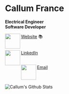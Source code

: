 # Callum France

__Electrical Engineer__<br/>
__Software Developer__<br/>

<img align="left" height="50" width="50" src="https://img.icons8.com/wired/64/000000/asterisk.png"/> 

<a href="https://callum-france.me">Website</a> 📚<br/><br/>

<img align="left" height="50" width="50" src="https://img.icons8.com/wired/64/000000/linkedin.png"/>

<a href="https://linkedin.com/in/callumfrance">LinkedIn</a><br/><br/>

<img align="left" height="50" width="50" src="https://img.icons8.com/wired/64/000000/filled-message.png"/>

<a href="mailto:france.callum@gmail.com">Email</a><br/><br/><br/>


![Callum's Github Stats](https://github-readme-stats.vercel.app/api?username=callumfrance&hide=stars,contribs&show_icons=true&theme=cobalt)
